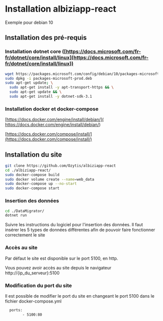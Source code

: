 # Installation albiziapp-react

Exemple pour debian 10

## Installation des pré-requis

### Installation dotnet core ([https://docs.microsoft.com/fr-fr/dotnet/core/install/linux](https://docs.microsoft.com/fr-fr/dotnet/core/install/linux))
 

```bash
wget https://packages.microsoft.com/config/debian/10/packages-microsoft-prod.deb -O packages-microsoft-prod.deb
sudo dpkg -i packages-microsoft-prod.deb
sudo apt-get update; \
  sudo apt-get install -y apt-transport-https && \
  sudo apt-get update && \
  sudo apt-get install -y dotnet-sdk-3.1
```

### Installation docker et docker-compose
 [https://docs.docker.com/engine/install/debian/]( https://docs.docker.com/engine/install/debian/)

 [https://docs.docker.com/compose/install/](https://docs.docker.com/compose/install/)


## Installation du site

```bash
git clone https://github.com/Ozytis/albiziapp-react
cd ./albiziapp-react/
sudo docker-compose build
sudo docker volume create --name=web_data
sudo docker-compose up --no-start
sudo docker-compose start
```

### Insertion des données
```bash
cd ./DataMigrator/
dotnet run
```
Suivre les instructions du logiciel pour l'insertion des données.
Il faut insérer les 5 types de données différentes afin de pouvoir faire fonctionner correctement le site

### Accès au site
Par défaut le site est disponible sur le port 5100, en http.

Vous pouvez avoir accès au site depuis le navigateur http://{ip_du_serveur}:5100

### Modification du port du site
Il est possible de modifier le port du site en changeant le port 5100 dans le  fichier docker-compose.yml
```txt
  ports:
        - 5100:80
```



